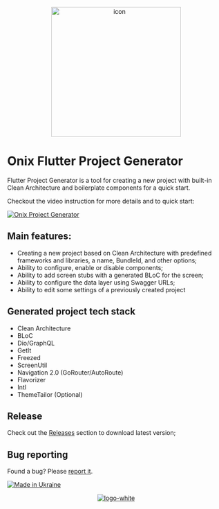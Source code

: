 <p align="center">
<a><img src="https://i.ibb.co/crD6N4B/icon.png" alt="icon" border="0" width="300" height="300"/></a>
</p>

# Onix Flutter Project Generator

Flutter Project Generator is a tool for creating a new project with built-in Clean Architecture and boilerplate components for a quick start. 

Checkout the video instruction for more details and to quick start:

[![Onix Project Generator](https://i.imgur.com/kHsmEvr.png)](https://www.youtube.com/watch?v=lgey4r3osJI)

## Main features:

* Creating a new project based on Clean Architecture with predefined frameworks and libraries, a name, BundleId, and other options;
* Ability to configure, enable or disable components;
* Ability to add screen stubs with a generated BLoC for the screen;
* Ability to configure the data layer using Swagger URLs;
* Ability to edit some settings of a previously created project

## Generated project tech stack

* Clean Architecture
* BLoC
* Dio/GraphQL
* GetIt
* Freezed
* ScreenUtil
* Navigation 2.0 (GoRouter/AutoRoute)
* Flavorizer
* Intl
* ThemeTailor (Optional)


## Release

Check out the [Releases](https://github.com/Onix-Systems/onix-flutter-project-generator/releases) section to download latest version;

## Bug reporting

Found a bug? 
Please [report it](https://github.com/Onix-Systems/onix-flutter-project-generator/issues).  



[![Made in Ukraine](https://img.shields.io/badge/made_in-Ukraine-ffd700.svg?labelColor=0057b7)](https://stand-with-ukraine.pp.ua)

<p align="center">
<a href="https://ibb.co/Jq7C042"><img src="https://i.ibb.co/C67WNZv/logo-white.png" alt="logo-white" border="0"></a>
</p>

